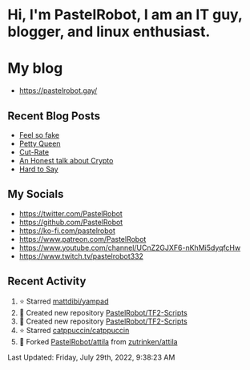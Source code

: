# Hi, I'm PastelRobot, I am an IT guy, blogger, and linux enthusiast.

# My blog
- https://pastelrobot.gay/
## Recent Blog Posts
<!-- BLOG-POST-LIST:START -->
- [Feel so fake](https://pastelrobot.gay/feel-so-fake/)
- [Petty Queen](https://pastelrobot.gay/petty-queen/)
- [Cut-Rate](https://pastelrobot.gay/cut-rate/)
- [An Honest talk about Crypto](https://pastelrobot.gay/an-honest-talk-about-crypto/)
- [Hard to Say](https://pastelrobot.gay/so-hard-to-say/)
<!-- BLOG-POST-LIST:END -->
## My Socials

- https://twitter.com/PastelRobot
- https://github.com/PastelRobot
- https://ko-fi.com/pastelrobot
- https://www.patreon.com/PastelRobot
- https://www.youtube.com/channel/UCnZ2GJXF6-nKhMi5dyqfcHw
- https://www.twitch.tv/pastelrobot332

## Recent Activity
<!--RECENT_ACTIVITY:start-->
1. ⭐ Starred [mattdibi/yampad](https://github.com/mattdibi/yampad)
2. 📔 Created new repository [PastelRobot/TF2-Scripts](https://github.com/PastelRobot/TF2-Scripts)
3. 📔 Created new repository [PastelRobot/TF2-Scripts](https://github.com/PastelRobot/TF2-Scripts)
4. ⭐ Starred [catppuccin/catppuccin](https://github.com/catppuccin/catppuccin)
5. 🔱 Forked [PastelRobot/attila](https://github.com/PastelRobot/attila) from [zutrinken/attila](https://github.com/zutrinken/attila)
<!--RECENT_ACTIVITY:end-->

<!--RECENT_ACTIVITY:last_update-->
Last Updated: Friday, July 29th, 2022, 9:38:23 AM
<!--RECENT_ACTIVITY:last_update_end-->
